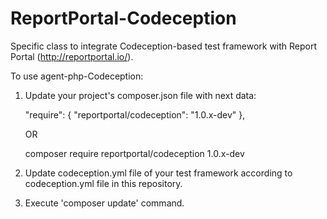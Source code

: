 # ReportPortal-Codeception
Specific class to integrate Codeception-based test framework with Report Portal (http://reportportal.io/).

To use agent-php-Codeception:
1) Update your project's composer.json file with next data:

    "require": {
        "reportportal/codeception": "1.0.x-dev"
    },

    OR

    composer require reportportal/codeception 1.0.x-dev

2) Update codeception.yml file of your test framework according to codeception.yml file in this repository.

3) Execute 'composer update' command. 
